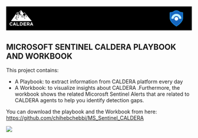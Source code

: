 <p align="center">
<img src="https://github.com/chihebchebbi/MS_Sentinel_CALDERA/blob/main/Images/Caldera_sentinel.png?raw=true" alt="logo" style="width:1400px"></a>
</p>

## MICROSOFT SENTINEL CALDERA PLAYBOOK AND WORKBOOK

This project contains:
* A Playbook: to extract information from CALDERA platform every day
* A Workbook: to visualize insights about CALDERA .Furthermore, the workbook shows the related Micorosft Sentinel Alerts that are related to CALDERA agents to help you identify detection gaps. 

You can download the playbook and the Workbook from here: https://github.com/chihebchebbi/MS_Sentinel_CALDERA 

![](https://github.com/chihebchebbi/MS_Sentinel_CALDERA/blob/main/Images/CALDERA.gif?raw=true)
